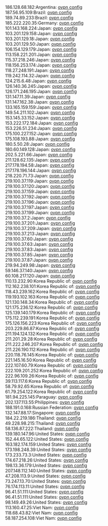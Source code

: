 186.128.68.182:Argentina: [ovpn config](vpn/186_128_68_182.ovpn)  
187.56.95.109:Brazil: [ovpn config](vpn/187_56_95_109.ovpn)  
189.74.89.233:Brazil: [ovpn config](vpn/189_74_89_233.ovpn)  
185.222.220.35:Germany: [ovpn config](vpn/185_222_220_35.ovpn)  
101.143.168.224:Japan: [ovpn config](vpn/101_143_168_224.ovpn)  
103.201.129.158:Japan: [ovpn config](vpn/103_201_129_158.ovpn)  
103.201.129.18:Japan: [ovpn config](vpn/103_201_129_18.ovpn)  
103.201.129.50:Japan: [ovpn config](vpn/103_201_129_50.ovpn)  
106.154.129.179:Japan: [ovpn config](vpn/106_154_129_179.ovpn)  
113.158.221.201:Japan: [ovpn config](vpn/113_158_221_201.ovpn)  
115.37.218.246:Japan: [ovpn config](vpn/115_37_218_246.ovpn)  
118.156.253.174:Japan: [ovpn config](vpn/118_156_253_174.ovpn)  
118.27.248.191:Japan: [ovpn config](vpn/118_27_248_191.ovpn)  
119.242.114.32:Japan: [ovpn config](vpn/119_242_114_32.ovpn)  
124.215.6.48:Japan: [ovpn config](vpn/124_215_6_48.ovpn)  
126.140.36.245:Japan: [ovpn config](vpn/126_140_36_245.ovpn)  
126.171.246.195:Japan: [ovpn config](vpn/126_171_246_195.ovpn)  
131.147.11.39:Japan: [ovpn config](vpn/131_147_11_39.ovpn)  
131.147.162.38:Japan: [ovpn config](vpn/131_147_162_38.ovpn)  
133.165.159.159:Japan: [ovpn config](vpn/133_165_159_159.ovpn)  
149.54.211.102:Japan: [ovpn config](vpn/149_54_211_102.ovpn)  
153.145.33.152:Japan: [ovpn config](vpn/153_145_33_152.ovpn)  
153.222.172.184:Japan: [ovpn config](vpn/153_222_172_184.ovpn)  
153.226.51.234:Japan: [ovpn config](vpn/153_226_51_234.ovpn)  
175.100.227.152:Japan: [ovpn config](vpn/175_100_227_152.ovpn)  
175.108.193.88:Japan: [ovpn config](vpn/175_108_193_88.ovpn)  
180.5.50.28:Japan: [ovpn config](vpn/180_5_50_28.ovpn)  
180.60.149.128:Japan: [ovpn config](vpn/180_60_149_128.ovpn)  
202.5.221.66:Japan: [ovpn config](vpn/202_5_221_66.ovpn)  
211.128.62.135:Japan: [ovpn config](vpn/211_128_62_135.ovpn)  
217.178.194.58:Japan: [ovpn config](vpn/217_178_194_58.ovpn)  
217.178.196.144:Japan: [ovpn config](vpn/217_178_196_144.ovpn)  
218.220.71.73:Japan: [ovpn config](vpn/218_220_71_73.ovpn)  
219.100.37.119:Japan: [ovpn config](vpn/219_100_37_119.ovpn)  
219.100.37.120:Japan: [ovpn config](vpn/219_100_37_120.ovpn)  
219.100.37.159:Japan: [ovpn config](vpn/219_100_37_159.ovpn)  
219.100.37.192:Japan: [ovpn config](vpn/219_100_37_192.ovpn)  
219.100.37.196:Japan: [ovpn config](vpn/219_100_37_196.ovpn)  
219.100.37.197:Japan: [ovpn config](vpn/219_100_37_197.ovpn)  
219.100.37.199:Japan: [ovpn config](vpn/219_100_37_199.ovpn)  
219.100.37.2:Japan: [ovpn config](vpn/219_100_37_2.ovpn)  
219.100.37.201:Japan: [ovpn config](vpn/219_100_37_201.ovpn)  
219.100.37.209:Japan: [ovpn config](vpn/219_100_37_209.ovpn)  
219.100.37.213:Japan: [ovpn config](vpn/219_100_37_213.ovpn)  
219.100.37.60:Japan: [ovpn config](vpn/219_100_37_60.ovpn)  
219.100.37.63:Japan: [ovpn config](vpn/219_100_37_63.ovpn)  
219.100.37.83:Japan: [ovpn config](vpn/219_100_37_83.ovpn)  
219.100.37.85:Japan: [ovpn config](vpn/219_100_37_85.ovpn)  
219.100.37.87:Japan: [ovpn config](vpn/219_100_37_87.ovpn)  
219.94.249.98:Japan: [ovpn config](vpn/219_94_249_98.ovpn)  
59.146.37.140:Japan: [ovpn config](vpn/59_146_37_140.ovpn)  
60.108.217.120:Japan: [ovpn config](vpn/60_108_217_120.ovpn)  
110.13.232.90:Korea Republic of: [ovpn config](vpn/110_13_232_90.ovpn)  
112.162.238.101:Korea Republic of: [ovpn config](vpn/112_162_238_101.ovpn)  
118.43.239.162:Korea Republic of: [ovpn config](vpn/118_43_239_162.ovpn)  
119.193.102.163:Korea Republic of: [ovpn config](vpn/119_193_102_163.ovpn)  
121.130.148.34:Korea Republic of: [ovpn config](vpn/121_130_148_34.ovpn)  
121.175.236.12:Korea Republic of: [ovpn config](vpn/121_175_236_12.ovpn)  
125.139.140.179:Korea Republic of: [ovpn config](vpn/125_139_140_179.ovpn)  
175.112.239.191:Korea Republic of: [ovpn config](vpn/175_112_239_191.ovpn)  
175.126.156.223:Korea Republic of: [ovpn config](vpn/175_126_156_223.ovpn)  
203.229.86.87:Korea Republic of: [ovpn config](vpn/203_229_86_87.ovpn)  
211.194.124.132:Korea Republic of: [ovpn config](vpn/211_194_124_132.ovpn)  
211.201.29.28:Korea Republic of: [ovpn config](vpn/211_201_29_28.ovpn)  
211.222.246.207:Korea Republic of: [ovpn config](vpn/211_222_246_207.ovpn)  
211.226.190.112:Korea Republic of: [ovpn config](vpn/211_226_190_112.ovpn)  
220.118.76.145:Korea Republic of: [ovpn config](vpn/220_118_76_145.ovpn)  
221.145.16.50:Korea Republic of: [ovpn config](vpn/221_145_16_50.ovpn)  
222.107.60.79:Korea Republic of: [ovpn config](vpn/222_107_60_79.ovpn)  
222.109.201.252:Korea Republic of: [ovpn config](vpn/222_109_201_252.ovpn)  
222.96.109.26:Korea Republic of: [ovpn config](vpn/222_96_109_26.ovpn)  
39.113.117.6:Korea Republic of: [ovpn config](vpn/39_113_117_6.ovpn)  
58.79.92.65:Korea Republic of: [ovpn config](vpn/58_79_92_65.ovpn)  
61.79.254.122:Korea Republic of: [ovpn config](vpn/61_79_254_122.ovpn)  
181.94.225.145:Paraguay: [ovpn config](vpn/181_94_225_145.ovpn)  
202.137.113.55:Philippines: [ovpn config](vpn/202_137_113_55.ovpn)  
188.191.0.168:Russian Federation: [ovpn config](vpn/188_191_0_168.ovpn)  
132.147.88.17:Singapore: [ovpn config](vpn/132_147_88_17.ovpn)  
184.22.219.186:Thailand: [ovpn config](vpn/184_22_219_186.ovpn)  
49.228.98.215:Thailand: [ovpn config](vpn/49_228_98_215.ovpn)  
58.136.87.222:Thailand: [ovpn config](vpn/58_136_87_222.ovpn)  
139.180.147.96:United States: [ovpn config](vpn/139_180_147_96.ovpn)  
152.44.65.122:United States: [ovpn config](vpn/152_44_65_122.ovpn)  
163.182.174.159:United States: [ovpn config](vpn/163_182_174_159.ovpn)  
173.198.248.39:United States: [ovpn config](vpn/173_198_248_39.ovpn)  
173.233.73.3:United States: [ovpn config](vpn/173_233_73_3.ovpn)  
174.67.218.26:United States: [ovpn config](vpn/174_67_218_26.ovpn)  
198.13.36.179:United States: [ovpn config](vpn/198_13_36_179.ovpn)  
207.148.112.140:United States: [ovpn config](vpn/207_148_112_140.ovpn)  
47.208.113.9:United States: [ovpn config](vpn/47_208_113_9.ovpn)  
73.247.13.70:United States: [ovpn config](vpn/73_247_13_70.ovpn)  
76.174.113.11:United States: [ovpn config](vpn/76_174_113_11.ovpn)  
96.41.51.111:United States: [ovpn config](vpn/96_41_51_111.ovpn)  
96.41.51.111:United States: [ovpn config](vpn/96_41_51_111.ovpn)  
98.149.49.26:United States: [ovpn config](vpn/98_149_49_26.ovpn)  
113.160.47.25:Viet Nam: [ovpn config](vpn/113_160_47_25.ovpn)  
118.68.43.82:Viet Nam: [ovpn config](vpn/118_68_43_82.ovpn)  
58.187.254.108:Viet Nam: [ovpn config](vpn/58_187_254_108.ovpn)  
